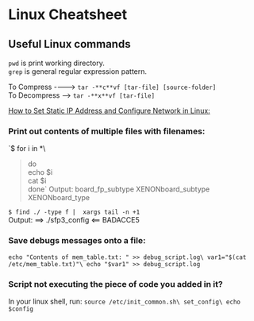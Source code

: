 # Linux Cheatsheet
## Useful Linux commands

`pwd` is print working directory.\
`grep` is general regular expression pattern.

To Compress ----> `tar -**c**vf [tar-file] [source-folder]`\
To Decompress --> `tar -**x**vf [tar-file]`


[How to Set Static IP Address and Configure Network in Linux:](https://www.tecmint.com/set-add-static-ip-address-in-linux/)

### Print out contents of multiple files with filenames:
`$ for i in *\
> do \
> echo $i\
> cat $i\
> done\`
Output:
board_fp_subtype
XENONboard_subtype
XENONboard_type

`$ find ./ -type f |  xargs tail -n +1`\
Output:
==> ./sfp3_config <==
BADACCE5

### Save debugs messages onto a file:
`echo "Contents of mem_table.txt: " >> debug_script.log\
var1="$(cat /etc/mem_table.txt)"\
echo "$var1" >> debug_script.log`

### Script not executing the piece of code you added in it?
In your linux shell, run:
`source /etc/init_common.sh\
set_config\
echo $config`
